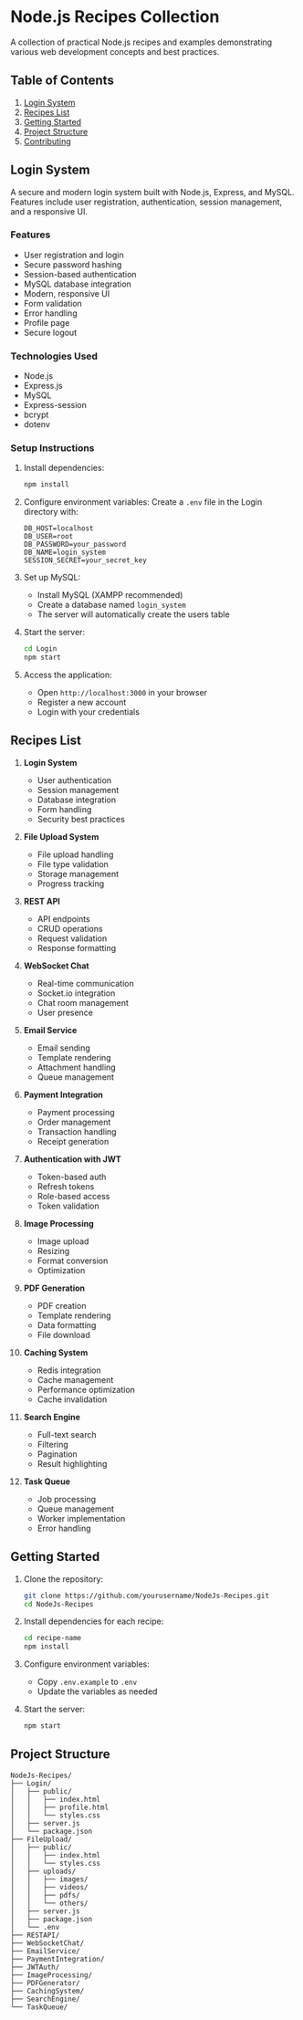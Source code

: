 # Node.js Recipes Collection

A collection of practical Node.js recipes and examples demonstrating various web development concepts and best practices.

## Table of Contents

1. [Login System](#login-system)
2. [Recipes List](#recipes-list)
3. [Getting Started](#getting-started)
4. [Project Structure](#project-structure)
5. [Contributing](#contributing)

## Login System

A secure and modern login system built with Node.js, Express, and MySQL. Features include user registration, authentication, session management, and a responsive UI.

### Features
- User registration and login
- Secure password hashing
- Session-based authentication
- MySQL database integration
- Modern, responsive UI
- Form validation
- Error handling
- Profile page
- Secure logout

### Technologies Used
- Node.js
- Express.js
- MySQL
- Express-session
- bcrypt
- dotenv

### Setup Instructions
1. Install dependencies:
   ```bash
   npm install
   ```

2. Configure environment variables:
   Create a `.env` file in the Login directory with:
   ```
   DB_HOST=localhost
   DB_USER=root
   DB_PASSWORD=your_password
   DB_NAME=login_system
   SESSION_SECRET=your_secret_key
   ```

3. Set up MySQL:
   - Install MySQL (XAMPP recommended)
   - Create a database named `login_system`
   - The server will automatically create the users table

4. Start the server:
   ```bash
   cd Login
   npm start
   ```

5. Access the application:
   - Open `http://localhost:3000` in your browser
   - Register a new account
   - Login with your credentials

## Recipes List

1. **Login System**
   - User authentication
   - Session management
   - Database integration
   - Form handling
   - Security best practices

2. **File Upload System**
   - File upload handling
   - File type validation
   - Storage management
   - Progress tracking

3. **REST API**
   - API endpoints
   - CRUD operations
   - Request validation
   - Response formatting

4. **WebSocket Chat**
   - Real-time communication
   - Socket.io integration
   - Chat room management
   - User presence

5. **Email Service**
   - Email sending
   - Template rendering
   - Attachment handling
   - Queue management

6. **Payment Integration**
   - Payment processing
   - Order management
   - Transaction handling
   - Receipt generation

7. **Authentication with JWT**
   - Token-based auth
   - Refresh tokens
   - Role-based access
   - Token validation

8. **Image Processing**
   - Image upload
   - Resizing
   - Format conversion
   - Optimization

9. **PDF Generation**
   - PDF creation
   - Template rendering
   - Data formatting
   - File download

10. **Caching System**
    - Redis integration
    - Cache management
    - Performance optimization
    - Cache invalidation

11. **Search Engine**
    - Full-text search
    - Filtering
    - Pagination
    - Result highlighting

12. **Task Queue**
    - Job processing
    - Queue management
    - Worker implementation
    - Error handling

## Getting Started

1. Clone the repository:
   ```bash
   git clone https://github.com/yourusername/NodeJs-Recipes.git
   cd NodeJs-Recipes
   ```

2. Install dependencies for each recipe:
   ```bash
   cd recipe-name
   npm install
   ```

3. Configure environment variables:
   - Copy `.env.example` to `.env`
   - Update the variables as needed

4. Start the server:
   ```bash
   npm start
   ```

## Project Structure

```
NodeJs-Recipes/
├── Login/
│   ├── public/
│   │   ├── index.html
│   │   ├── profile.html
│   │   └── styles.css
│   ├── server.js
│   └── package.json
├── FileUpload/
│   ├── public/
│   │   ├── index.html
│   │   └── styles.css
│   ├── uploads/
│   │   ├── images/
│   │   ├── videos/
│   │   ├── pdfs/
│   │   └── others/
│   ├── server.js
│   ├── package.json
│   └── .env
├── RESTAPI/
├── WebSocketChat/
├── EmailService/
├── PaymentIntegration/
├── JWTAuth/
├── ImageProcessing/
├── PDFGenerator/
├── CachingSystem/
├── SearchEngine/
└── TaskQueue/
```
